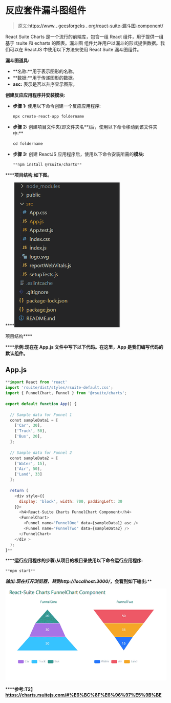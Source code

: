 # 反应套件漏斗图组件

> 原文:[https://www . geesforgeks . org/react-suite-漏斗图-component/](https://www.geeksforgeeks.org/react-suite-funnelchart-component/)

React Suite Charts 是一个流行的前端库，包含一组 React 组件，用于提供一组基于 rsuite 和 echarts 的图表。漏斗图  组件允许用户以漏斗的形式提供数据。我们可以在 ReactJS 中使用以下方法来使用 React Suite 漏斗图组件。

**漏斗图道具:**

*   **名称:**用于表示图形的名称。
*   **数据:**用于传递图形的数据。
*   **asc:** 表示是否以升序显示图形。

**创建反应应用程序并安装模块:**

*   **步骤 1:** 使用以下命令创建一个反应应用程序:

    ```jsx
    npx create-react-app foldername
    ```

*   **步骤 2:** 创建项目文件夹(即文件夹名**)后，使用以下命令移动到该文件夹中:**

    ```jsx
    cd foldername
    ```

*   **步骤 3:** 创建 ReactJS 应用程序后，使用以下命令安装所需的****模块:****

    ```jsx
    **npm install @rsuite/charts**
    ```

******项目结构:**如下图。****

****![](img/f04ae0d8b722a9fff0bd9bd138b29c23.png)

项目结构**** 

******示例:**现在在 **App.js** 文件中写下以下代码。在这里，App 是我们编写代码的默认组件。****

## ****App.js****

```jsx
**import React from 'react'
import 'rsuite/dist/styles/rsuite-default.css';
import { FunnelChart, Funnel } from '@rsuite/charts';

export default function App() {

  // Sample data for Funnel 1
  const sampleData1 = [
    ['Car', 30],
    ['Truck', 50],
    ['Bus', 20],
  ];

  // Sample data for Funnel 2
  const sampleData2 = [
    ['Water', 15],
    ['Air', 50],
    ['Land', 33]
  ];

  return (
    <div style={{
      display: 'block', width: 700, paddingLeft: 30
    }}>
      <h4>React-Suite Charts FunnelChart Component</h4>
      <FunnelChart>
        <Funnel name="FunnelOne" data={sampleData1} asc />
        <Funnel name="FunnelTwo" data={sampleData2} />
      </FunnelChart>
    </div >
  );
}**
```

******运行应用程序的步骤:**从项目的根目录使用以下命令运行应用程序:****

```jsx
**npm start**
```

******输出:**现在打开浏览器，转到***http://localhost:3000/***，会看到如下输出:****

****![](img/be08addb27f86fbaf04236a5b9f112a9.png)****

******参考:**T2】https://charts.rsuitejs.com/#%E6%BC%8F%E6%96%97%E5%9B%BE****